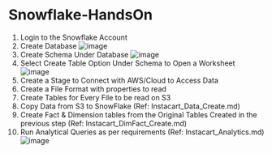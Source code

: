 # Snowflake-HandsOn

1) Login to the Snowflake Account
2) Create Database
 ![image](https://github.com/harishavenue1/Snowflake-HandsOn/assets/21108205/3ef4cced-667b-4c74-aa62-549656c3b8cd)
3) Create Schema Under Database
 ![image](https://github.com/harishavenue1/Snowflake-HandsOn/assets/21108205/9b816588-f92c-441c-b963-b0aaafea709f)
4) Select Create Table Option Under Schema to Open a Worksheet
 ![image](https://github.com/harishavenue1/Snowflake-HandsOn/assets/21108205/4cf7a30f-e579-4864-abee-ed6154214e8c)
5) Create a Stage to Connect with AWS/Cloud to Access Data
6) Create a File Format with properties to read 
7) Create Tables for Every File to be read on S3
8) Copy Data from S3 to SnowFlake (Ref: Instacart_Data_Create.md)
9) Create Fact & Dimension tables from the Original Tables Created in the previous step (Ref: Instacart_DimFact_Create.md)
10) Run Analytical Queries as per requirements (Ref: Instacart_Analytics.md)
![image](https://github.com/harishavenue1/Snowflake-HandsOn/assets/21108205/231b1e0c-1ff9-4c37-92b2-51e7bd3be229)
